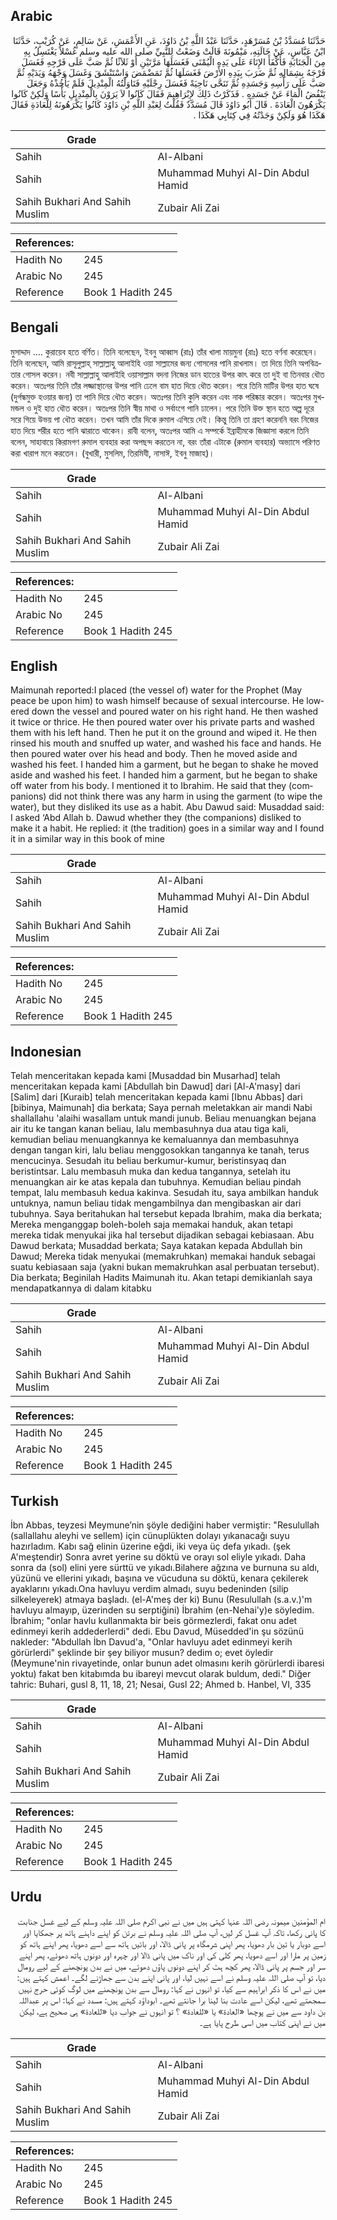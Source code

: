 ## Arabic


<div dir="rtl" lang="ar" style={{fontSize:'larger',backgroundColor:'#f8f9fa',padding:20}}>
حَدَّثَنَا مُسَدَّدُ بْنُ مُسَرْهَدٍ، حَدَّثَنَا عَبْدُ اللَّهِ بْنُ دَاوُدَ، عَنِ الأَعْمَشِ، عَنْ سَالِمٍ، عَنْ كُرَيْبٍ، حَدَّثَنَا ابْنُ عَبَّاسٍ، عَنْ خَالَتِهِ، مَيْمُونَةَ قَالَتْ وَضَعْتُ لِلنَّبِيِّ صلى الله عليه وسلم غُسْلاً يَغْتَسِلُ بِهِ مِنَ الْجَنَابَةِ فَأَكْفَأَ الإِنَاءَ عَلَى يَدِهِ الْيُمْنَى فَغَسَلَهَا مَرَّتَيْنِ أَوْ ثَلاَثًا ثُمَّ صَبَّ عَلَى فَرْجِهِ فَغَسَلَ فَرْجَهُ بِشِمَالِهِ ثُمَّ ضَرَبَ بِيَدِهِ الأَرْضَ فَغَسَلَهَا ثُمَّ تَمَضْمَضَ وَاسْتَنْشَقَ وَغَسَلَ وَجْهَهُ وَيَدَيْهِ ثُمَّ صَبَّ عَلَى رَأْسِهِ وَجَسَدِهِ ثُمَّ تَنَحَّى نَاحِيَةً فَغَسَلَ رِجْلَيْهِ فَنَاوَلْتُهُ الْمِنْدِيلَ فَلَمْ يَأْخُذْهُ وَجَعَلَ يَنْفُضُ الْمَاءَ عَنْ جَسَدِهِ ‏.‏ فَذَكَرْتُ ذَلِكَ لإِبْرَاهِيمَ فَقَالَ كَانُوا لاَ يَرَوْنَ بِالْمِنْدِيلِ بَأْسًا وَلَكِنْ كَانُوا يَكْرَهُونَ الْعَادَةَ ‏.‏ قَالَ أَبُو دَاوُدَ قَالَ مُسَدَّدٌ فَقُلْتُ لِعَبْدِ اللَّهِ بْنِ دَاوُدَ كَانُوا يَكْرَهُونَهُ لِلْعَادَةِ فَقَالَ هَكَذَا هُوَ وَلَكِنْ وَجَدْتُهُ فِي كِتَابِي هَكَذَا ‏.‏
</div>
<div style={{backgroundColor:'#f8f9fa',padding:20, marginBottom: 10}}><table> <thead> <tr> <th>Grade</th> <th></th> </tr> </thead> <tbody> <tr><td>Sahih</td><td>Al-Albani</td></tr><tr><td>Sahih</td><td>Muhammad Muhyi Al-Din Abdul Hamid</td></tr><tr><td>Sahih Bukhari And Sahih Muslim</td><td>Zubair Ali Zai</td></tr></tbody></table><table> <thead> <tr> <th>References:</th> <th></th> </tr> </thead> <tbody><tr><td>Hadith No</td><td>245</td></tr><tr><td>Arabic No</td><td>245</td></tr><tr><td>Reference</td><td>Book 1 Hadith 245</td></tr></tbody></table></div>

## Bengali


<div dir="ltr" lang="bn" style={{fontSize:'larger',backgroundColor:'#f8f9fa',padding:20}}>
মুসাদ্দাদ .... কুরায়েব হতে বর্ণিত। তিনি বলেছেন, ইবনু আব্বাস (রাঃ) তাঁর খালা মায়মুনা (রাঃ) হতে বর্ণনা করেছেন। তিনি বলেছেন, আমি রাসূলুল্লাহ্ সাল্লাল্লাহু আলাইহি ওয়া সাল্লামের জন্য গোসলের পানি রাখলাম। তা দিয়ে তিনি অপবিত্রতার গোসল করেন। নবী সাল্লাল্লাহু আলাইহি ওয়াসাল্লাম বদনা নিজের ডান হাতের উপর কাৎ করে তা দুই বা তিনবার ধৌত করেন। অতঃপর তিনি তাঁর লজ্জাস্থানের উপর পানি ঢেলে বাম হাত দিয়ে ধৌত করেন। পরে তিনি মাটির উপর হাত ঘষে (দুর্গন্ধমুক্ত হওয়ার জন্য) তা পানি দিয়ে ধৌত করেন। অতঃপর তিনি কুলি করেন এবং নাক পরিষ্কার করেন। অতঃপর মুখমন্ডল ও দুই হাত ধৌত করেন। অতঃপর তিনি স্বীয় মাথা ও সর্বাংগে পানি ঢালেন। পরে তিনি উক্ত স্থান হতে অল্প দূরে সরে গিয়ে উভয় পা ধৌত করেন। তখন আমি তাঁর দিকে রুমাল এগিয়ে দেই। কিন্তু তিনি তা গ্রহণ করেননি বরং নিজের হাত দিয়ে শরীর হতে পানি ঝারাতে থাকেন। রাবী বলেন, অতঃপর আমি এ সম্পর্কে ইব্রাহীমকে জিজ্ঞাসা করলে তিনি বলেন, সাহাবায়ে কিরামগণ রুমাল ব্যবহার করা অপছন্দ করতেন না, বরং তাঁরা এটাকে (রুমাল ব্যবহার) অভ্যাসে পরিণত করা খারাপ মনে করতেন। (বুখারী, মুসলিম, তিরমিযী, নাসাঈ, ইবনু মাজাহ)।
</div>
<div style={{backgroundColor:'#f8f9fa',padding:20, marginBottom: 10}}><table> <thead> <tr> <th>Grade</th> <th></th> </tr> </thead> <tbody> <tr><td>Sahih</td><td>Al-Albani</td></tr><tr><td>Sahih</td><td>Muhammad Muhyi Al-Din Abdul Hamid</td></tr><tr><td>Sahih Bukhari And Sahih Muslim</td><td>Zubair Ali Zai</td></tr></tbody></table><table> <thead> <tr> <th>References:</th> <th></th> </tr> </thead> <tbody><tr><td>Hadith No</td><td>245</td></tr><tr><td>Arabic No</td><td>245</td></tr><tr><td>Reference</td><td>Book 1 Hadith 245</td></tr></tbody></table></div>

## English


<div dir="ltr" lang="en" style={{fontSize:'larger',backgroundColor:'#f8f9fa',padding:20}}>
Maimunah reported:I placed (the vessel of) water for the Prophet (May peace be upon him) to wash himself because of sexual intercourse. He lowered down the vessel and poured water on his right hand. He then washed it twice or thrice. He then poured water over his private parts and washed them with his left hand. Then he put it on the ground and wiped it. He then rinsed his mouth and snuffed up water, and washed his face and hands. He then poured water over his head and body. Then he moved aside and washed his feet. I handed him a garment, but he began to shake he moved aside and washed his feet. I handed him a garment, but he began to shake off water from his body. I mentioned it to Ibrahim. He said that they (companions) did not think there was any harm in using the garment (to wipe the water), but they disliked its use as a habit. Abu Dawud said: Musaddad said: I asked ‘Abd Allah b. Dawud whether they (the companions) disliked to make it a habit. He replied: it (the tradition) goes in a similar way and I found it in a similar way in this book of mine
</div>
<div style={{backgroundColor:'#f8f9fa',padding:20, marginBottom: 10}}><table> <thead> <tr> <th>Grade</th> <th></th> </tr> </thead> <tbody> <tr><td>Sahih</td><td>Al-Albani</td></tr><tr><td>Sahih</td><td>Muhammad Muhyi Al-Din Abdul Hamid</td></tr><tr><td>Sahih Bukhari And Sahih Muslim</td><td>Zubair Ali Zai</td></tr></tbody></table><table> <thead> <tr> <th>References:</th> <th></th> </tr> </thead> <tbody><tr><td>Hadith No</td><td>245</td></tr><tr><td>Arabic No</td><td>245</td></tr><tr><td>Reference</td><td>Book 1 Hadith 245</td></tr></tbody></table></div>

## Indonesian


<div dir="ltr" lang="id" style={{fontSize:'larger',backgroundColor:'#f8f9fa',padding:20}}>
Telah menceritakan kepada kami [Musaddad bin Musarhad] telah menceritakan kepada kami [Abdullah bin Dawud] dari [Al-A'masy] dari [Salim] dari [Kuraib] telah menceritakan kepada kami [Ibnu Abbas] dari [bibinya, Maimunah] dia berkata; Saya pernah meletakkan air mandi Nabi shallallahu 'alaihi wasallam untuk mandi junub. Beliau menuangkan bejana air itu ke tangan kanan beliau, lalu membasuhnya dua atau tiga kali, kemudian beliau menuangkannya ke kemaluannya dan membasuhnya dengan tangan kiri, lalu beliau menggosokkan tangannya ke tanah, terus mencucinya. Sesudah itu beliau berkumur-kumur, beristinsyaq dan beristintsar. Lalu membasuh muka dan kedua tangannya, setelah itu menuangkan air ke atas kepala dan tubuhnya. Kemudian beliau pindah tempat, lalu membasuh kedua kakinva. Sesudah itu, saya ambilkan handuk untuknya, namun beliau tidak mengambilnya dan mengibaskan air dari tubuhnya. Saya beritahukan hal tersebut kepada Ibrahim, maka dia berkata; Mereka menganggap boleh-boleh saja memakai handuk, akan tetapi mereka tidak menyukai jika hal tersebut dijadikan sebagai kebiasaan. Abu Dawud berkata; Musaddad berkata; Saya katakan kepada Abdullah bin Dawud; Mereka tidak menyukai (memakruhkan) memakai handuk sebagai suatu kebiasaan saja (yakni bukan memakruhkan asal perbuatan tersebut). Dia berkata; Beginilah Hadits Maimunah itu. Akan tetapi demikianlah saya mendapatkannya di dalam kitabku
</div>
<div style={{backgroundColor:'#f8f9fa',padding:20, marginBottom: 10}}><table> <thead> <tr> <th>Grade</th> <th></th> </tr> </thead> <tbody> <tr><td>Sahih</td><td>Al-Albani</td></tr><tr><td>Sahih</td><td>Muhammad Muhyi Al-Din Abdul Hamid</td></tr><tr><td>Sahih Bukhari And Sahih Muslim</td><td>Zubair Ali Zai</td></tr></tbody></table><table> <thead> <tr> <th>References:</th> <th></th> </tr> </thead> <tbody><tr><td>Hadith No</td><td>245</td></tr><tr><td>Arabic No</td><td>245</td></tr><tr><td>Reference</td><td>Book 1 Hadith 245</td></tr></tbody></table></div>

## Turkish


<div dir="ltr" lang="tr" style={{fontSize:'larger',backgroundColor:'#f8f9fa',padding:20}}>
İbn Abbas, teyzesi Meymune’nin şöyle dediğini haber vermiştir: "Resulullah (sallallahu aleyhi ve sellem) için cünuplükten dolayı yıkanacağı suyu hazırladım. Kabı sağ elinin üzerine eğdi, iki veya üç defa yıkadı. (şek A'meştendir) Sonra avret yerine su döktü ve orayı sol eliyle yıkadı. Daha sonra da (sol) elini yere sürttü ve yıkadı.Bilahere ağzına ve burnuna su aldı, yüzünü ve ellerini yıkadı, başına ve vücuduna su döktü, kenara çekilerek ayaklarını yıkadı.Ona havluyu verdim almadı, suyu bedeninden (silip silkeleyerek) atmaya başladı. (el-A'meş der ki) Bunu (Resulullah (s.a.v.)'m havluyu almayıp, üzerinden su serptiğini) İbrahim (en-Nehai'y)e söyledim. İbrahim; "onlar havlu kullanmakta bir beis görmezlerdi, fakat onu adet edinmeyi kerih addederlerdi" dedi. Ebu Davud, Müsedded'in şu sözünü nakleder: "Abdullah İbn Davud'a, "Onlar havluyu adet edinmeyi kerih görürlerdi" şeklinde bir şey biliyor musun? dedim o; evet öyledir (Meymune'nin rivayetinde, onlar bunun adet olmasını kerih görürlerdi ibaresi yoktu) fakat ben kitabımda bu ibareyi mevcut olarak buldum, dedi." Diğer tahric: Buhari, gusl 8, 11, 18, 21; Nesai, Gusl 22; Ahmed b. Hanbel, VI, 335
</div>
<div style={{backgroundColor:'#f8f9fa',padding:20, marginBottom: 10}}><table> <thead> <tr> <th>Grade</th> <th></th> </tr> </thead> <tbody> <tr><td>Sahih</td><td>Al-Albani</td></tr><tr><td>Sahih</td><td>Muhammad Muhyi Al-Din Abdul Hamid</td></tr><tr><td>Sahih Bukhari And Sahih Muslim</td><td>Zubair Ali Zai</td></tr></tbody></table><table> <thead> <tr> <th>References:</th> <th></th> </tr> </thead> <tbody><tr><td>Hadith No</td><td>245</td></tr><tr><td>Arabic No</td><td>245</td></tr><tr><td>Reference</td><td>Book 1 Hadith 245</td></tr></tbody></table></div>

## Urdu


<div dir="rtl" lang="ur" style={{fontSize:'larger',backgroundColor:'#f8f9fa',padding:20}}>
ام المؤمنین میمونہ رضی اللہ عنہا کہتی ہیں میں نے نبی اکرم صلی اللہ علیہ وسلم کے لیے غسل جنابت کا پانی رکھا، تاکہ آپ غسل کر لیں، آپ صلی اللہ علیہ وسلم نے برتن کو اپنے داہنے ہاتھ پر جھکایا اور اسے دوبار یا تین بار دھویا، پھر اپنی شرمگاہ پر پانی ڈالا، اور بائیں ہاتھ سے اسے دھویا، پھر اپنے ہاتھ کو زمین پر مارا اور اسے دھویا، پھر کلی کی اور ناک میں پانی ڈالا اور چہرہ اور دونوں ہاتھ دھوئے، پھر اپنے سر اور جسم پر پانی ڈالا، پھر کچھ ہٹ کر اپنے دونوں پاؤں دھوئے، میں نے بدن پونچھنے کے لیے رومال دیا، تو آپ صلی اللہ علیہ وسلم نے اسے نہیں لیا، اور پانی اپنے بدن سے جھاڑنے لگے۔ اعمش کہتے ہیں: میں نے اس کا ذکر ابراہیم سے کیا، تو انہوں نے کہا: رومال سے بدن پونچھنے میں لوگ کوئی حرج نہیں سمجھتے تھے، لیکن اسے عادت بنا لینا برا جانتے تھے۔ ابوداؤد کہتے ہیں: مسدد نے کہا: اس پر عبداللہ بن داود سے میں نے پوچھا «العادة» یا «للعادة» ؟ تو انہوں نے جواب دیا «للعادة» ہی صحیح ہے، لیکن میں نے اپنی کتاب میں اسی طرح پایا ہے۔
</div>
<div style={{backgroundColor:'#f8f9fa',padding:20, marginBottom: 10}}><table> <thead> <tr> <th>Grade</th> <th></th> </tr> </thead> <tbody> <tr><td>Sahih</td><td>Al-Albani</td></tr><tr><td>Sahih</td><td>Muhammad Muhyi Al-Din Abdul Hamid</td></tr><tr><td>Sahih Bukhari And Sahih Muslim</td><td>Zubair Ali Zai</td></tr></tbody></table><table> <thead> <tr> <th>References:</th> <th></th> </tr> </thead> <tbody><tr><td>Hadith No</td><td>245</td></tr><tr><td>Arabic No</td><td>245</td></tr><tr><td>Reference</td><td>Book 1 Hadith 245</td></tr></tbody></table></div>
